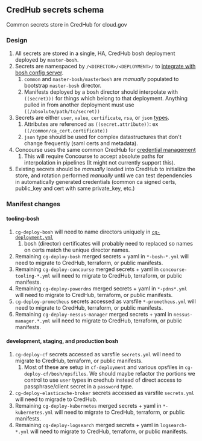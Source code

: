 ## CredHub secrets schema

Common secrets store in CredHub for cloud.gov

### Design
1. All secrets are stored in a single, HA, CredHub bosh deployment deployed by `master-bosh`.
1. Secrets are namespaced by `/<DIRECTOR>/<DEPLOYMENT>/` to [integrate with bosh config server](https://github.com/cloudfoundry-incubator/credhub/blob/master/docs/bosh-config-server.md).
    1. `common` and `master-bosh/masterbosh` are _manually_ populated to bootstrap `master-bosh` director.
    1. Manifests deployed by a bosh director should interpolate with `((secret)))` for things which belong to that deployment. Anything pulled in from another deployment must use `((/absolute/path/to/secret))`
1. Secrets are either `user`, `value`, `certificate`, `rsa`, or `json` [types](https://github.com/cloudfoundry-incubator/credhub/blob/master/docs/credential-types.md).
    1. Attributes are referenced as `((secret.attribute))`: ex `((/common/ca_cert.certificate))`
    1. `json` type should be used for complex datastructures that don't change frequently (saml certs and metadata).
1. Concourse uses the same common CredHub for [credential management](https://concourse-ci.org/creds.html#credhub)
    1. This will require Concourse to accept absolute paths for interpolation in pipelines (It might not currently support this).
1. Existing secrets should be _manually_ loaded into CredHub to initialize the store, and rotation performed _manually_ until we can test dependencies in automatically generated credentials (common ca signed certs, public_key and cert with same private_key, etc.)

### Manifest changes
#### tooling-bosh
1. `cg-deploy-bosh` will need to name directors uniquely in [`cg-deployment.yml`](https://github.com/18F/cg-deploy-bosh/blob/master/bosh-deployment.yml#L174)
    1. bosh (director) certificates will probably need to replaced so names on certs match the unique director names.
1. Remaining `cg-deploy-bosh` merged secrets + yaml in `*-bosh-*.yml` will need to migrate to CredHub, terraform, or public manifests.
1. Remaining `cg-deploy-concourse` merged secrets + yaml in `concourse-tooling-*.yml` will need to migrate to CredHub, terraform, or public manifests.
1. Remaining `cg-deploy-powerdns` merged secrets + yaml in `*-pdns*.yml` will need to migrate to CredHub, terraform, or public manifests.
1. `cg-deploy-prometheus` secrets accessed as varsfile `*-prometheus.yml` will need to migrate to CredHub, terraform, or public manifests.
1. Remaining `cg-deploy-nessus-manager` merged secrets + yaml in `nessus-manager.*.yml` will need to migrate to CredHub, terraform, or public manifests.
#### development, staging, and production bosh
1. `cg-deploy-cf` secrets accessed as varsfile `secrets.yml` will need to migrate to CredHub, terraform, or public manifests.
    1. Most of these are setup in `cf-deployment` and various opsfiles in `cg-deploy-cf/bosh/opsfiles`. We should maybe refactor the portions we control to use `user` types in credhub instead of direct access to passphrase/client secret in a `password` type.
1. `cg-deploy-elasticache-broker` secrets accessed as varsfile `secrets.yml` will need to migrade to CredHub.
1. Remaining `cg-deploy-kubernetes` merged secrets + yaml in `*-kubernetes.yml` will need to migrate to CredHub, terraform, or public manifests.
1. Remaining `cg-deploy-logsearch` merged secrets + yaml in `logsearch-*.yml` will need to migrate to CredHub, terraform, or public manifests.

